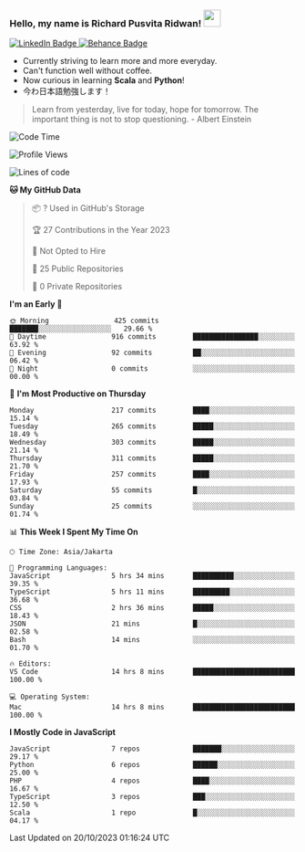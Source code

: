 ### Hello, my name is Richard Pusvita Ridwan! <img src="https://raw.githubusercontent.com/MartinHeinz/MartinHeinz/master/wave.gif" width="30px">


<div id="badges">
  <a href="https://www.linkedin.com/in/richard1998/">
    <img src="https://img.shields.io/badge/richard1998-blue?style=flat&logo=linkedin" alt="LinkedIn Badge"/>
  </a>
  <a href="https://www.behance.net/richardrid3d36">
    <img src="https://img.shields.io/badge/Behance-informational?style=flat&logo=behance" alt="Behance Badge"/>
  </a>
</div>


-  Currently striving to learn more and more everyday.
-  Can't function well without coffee.
-  Now curious in learning **Scala** and **Python**!
-  今わ日本語勉強します！

> Learn from yesterday, live for today, hope for tomorrow. The important thing is not to stop questioning. - Albert Einstein

<!--START_SECTION:waka-->
![Code Time](http://img.shields.io/badge/Code%20Time-71%20hrs%2045%20mins-blue)

![Profile Views](http://img.shields.io/badge/Profile%20Views-0-blue)

![Lines of code](https://img.shields.io/badge/From%20Hello%20World%20I%27ve%20Written-874.3%20thousand%20lines%20of%20code-blue)

**🐱 My GitHub Data** 

> 📦 ? Used in GitHub's Storage 
 > 
> 🏆 27 Contributions in the Year 2023
 > 
> 🚫 Not Opted to Hire
 > 
> 📜 25 Public Repositories 
 > 
> 🔑 0 Private Repositories 
 > 
**I'm an Early 🐤** 

```text
🌞 Morning                425 commits         ███████░░░░░░░░░░░░░░░░░░   29.66 % 
🌆 Daytime                916 commits         ████████████████░░░░░░░░░   63.92 % 
🌃 Evening                92 commits          ██░░░░░░░░░░░░░░░░░░░░░░░   06.42 % 
🌙 Night                  0 commits           ░░░░░░░░░░░░░░░░░░░░░░░░░   00.00 % 
```
📅 **I'm Most Productive on Thursday** 

```text
Monday                   217 commits         ████░░░░░░░░░░░░░░░░░░░░░   15.14 % 
Tuesday                  265 commits         █████░░░░░░░░░░░░░░░░░░░░   18.49 % 
Wednesday                303 commits         █████░░░░░░░░░░░░░░░░░░░░   21.14 % 
Thursday                 311 commits         █████░░░░░░░░░░░░░░░░░░░░   21.70 % 
Friday                   257 commits         ████░░░░░░░░░░░░░░░░░░░░░   17.93 % 
Saturday                 55 commits          █░░░░░░░░░░░░░░░░░░░░░░░░   03.84 % 
Sunday                   25 commits          ░░░░░░░░░░░░░░░░░░░░░░░░░   01.74 % 
```


📊 **This Week I Spent My Time On** 

```text
🕑︎ Time Zone: Asia/Jakarta

💬 Programming Languages: 
JavaScript               5 hrs 34 mins       ██████████░░░░░░░░░░░░░░░   39.35 % 
TypeScript               5 hrs 11 mins       █████████░░░░░░░░░░░░░░░░   36.68 % 
CSS                      2 hrs 36 mins       █████░░░░░░░░░░░░░░░░░░░░   18.43 % 
JSON                     21 mins             █░░░░░░░░░░░░░░░░░░░░░░░░   02.58 % 
Bash                     14 mins             ░░░░░░░░░░░░░░░░░░░░░░░░░   01.70 % 

🔥 Editors: 
VS Code                  14 hrs 8 mins       █████████████████████████   100.00 % 

💻 Operating System: 
Mac                      14 hrs 8 mins       █████████████████████████   100.00 % 
```

**I Mostly Code in JavaScript** 

```text
JavaScript               7 repos             ███████░░░░░░░░░░░░░░░░░░   29.17 % 
Python                   6 repos             ██████░░░░░░░░░░░░░░░░░░░   25.00 % 
PHP                      4 repos             ████░░░░░░░░░░░░░░░░░░░░░   16.67 % 
TypeScript               3 repos             ███░░░░░░░░░░░░░░░░░░░░░░   12.50 % 
Scala                    1 repo              █░░░░░░░░░░░░░░░░░░░░░░░░   04.17 % 
```




 Last Updated on 20/10/2023 01:16:24 UTC
<!--END_SECTION:waka-->
